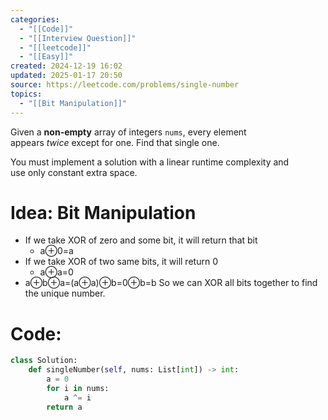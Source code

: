 ```yaml
---
categories:
  - "[[Code]]"
  - "[[Interview Question]]"
  - "[[leetcode]]"
  - "[[Easy]]"
created: 2024-12-19 16:02
updated: 2025-01-17 20:50
source: https://leetcode.com/problems/single-number
topics:
  - "[[Bit Manipulation]]"
---
```

Given a **non-empty** array of integers `nums`, every element appears _twice_ except for one. Find that single one.

You must implement a solution with a linear runtime complexity and use only constant extra space.

# Idea: Bit Manipulation
- If we take XOR of zero and some bit, it will return that bit
    - a⊕0=a
- If we take XOR of two same bits, it will return 0
    - a⊕a=0
- a⊕b⊕a=(a⊕a)⊕b=0⊕b=b
So we can XOR all bits together to find the unique number.
# Code:
```python
class Solution:
    def singleNumber(self, nums: List[int]) -> int:
        a = 0
        for i in nums:
            a ^= i
        return a
``` 
